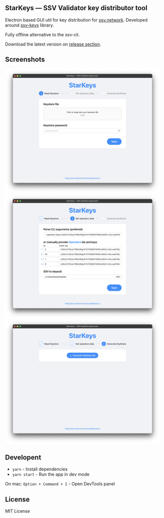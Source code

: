 ## StarKeys — SSV Validator key distributor tool

Electron based GUI util for key distribution for [ssv.network](https://ssv.network). Developed around [ssv-keys](https://github.com/bloxapp/ssv-keys) library.

Fully offline alternative to the ssv-cli.

Download the latest version on [release section](https://github.com/onestaree/ssv-key-distributor-app/releases).

## Screenshots

![screen 1](./docs/screenshots/screen1.png)
![screen 2](./docs/screenshots/screen2.png)
![screen 3](./docs/screenshots/screen3.png)

## Developent

- `yarn` - Install dependencies
- `yarn start` - Run the app in dev mode

On mac:
`Option + Command + I` - Open DevTools panel


## License

MIT License
